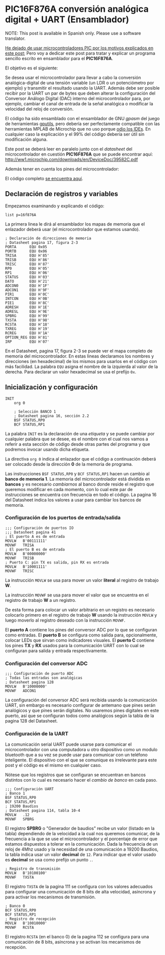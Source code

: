 # PIC16F876A conversión analógica digital + UART (Ensamblador)

NOTE: This post is available in Spanish only. Please use a software translator.


[He dejado de usar microcontroladores PIC por los motivos explicados en este
post](http://silly-bytes.blogspot.com/2016/06/from-pic-to-avr.html); Pero voy a
dedicar este post para tratar y explicar un programa sencillo escrito en
ensamblador para el **PIC16F876A**.

El objetivo es el siguiente:

Se desea usar el microcontrolador para llevar a cabo la conversión
analógica-digital de una tensión variable (un LDR o un potenciómetro por
ejemplo) y transmitir el resultado usando la UART. Además debe ser posible
recibir por la UART un par de bytes que deben alterar la configuración del
Conversor Análogo Digital (DAC) interno del microcontrolador para, por ejemplo,
cambiar el canal de entrada de la señal analógica o modificar la velocidad del
reloj de conversión.

El código ha sido ensamblado con el ensamblador de GNU *gpasm* del juego de
herramientas [gputils](http://gputils.sourceforge.net/), pero debería ser
perfectamente compatible con las herramientas MPLAB de Microchip que no uso
porque [odio los
IDEs](http://silly-bytes.blogspot.com/2016/03/why-do-i-hate-ides.html). En
cualquier caso la explicación y el 99% del código debería ser útil sin
modificación alguna.

Este post se deberá leer en paralelo junto con el *datasheet* del
microcontrolador en cuestión **PIC16F876A** que se puede encontrar aquí:
http://ww1.microchip.com/downloads/en/DeviceDoc/39582C.pdf

Además tener en cuenta los pines del microcontrolador:



El código completo [se encuentra
aquí](https://github.com/Silly-Bytes/pic_asm_uart-adc/blob/master/code.asm).

## Declaración de registros y variables

Empezamos examinando y explicando el código:

    list p=16f876A

La primera linea le dirá al ensamblador los mapas de memoria que el enlazador
deberá usar (el microcontrolador que estamos usando).

    ; Declaración de direcciones de memoria
    ; Datasheet pagina 17, figura 2-3
    PORTA      EQU 0x05
    PORTB      EQU 0x06
    TRISA      EQU H'85'
    TRISB      EQU H'86'
    TRISC      EQU H'87'
    RP0        EQU H'05'
    RP1        EQU H'06'
    STATUS     EQU H'03'
    DATO       EQU H'21'
    ADCON0     EQU H'1F'
    ADCON1     EQU H'9F'
    PIR1       EQU H'0C'
    INTCON     EQU H'0B'
    PIE1       EQU H'8C'
    ADRESH     EQU H'1E'
    ADRESL     EQU H'9E'
    SPBRG      EQU H'99'
    TXSTA      EQU H'98'
    RCSTA      EQU H'18'
    TXREG      EQU H'19'
    RCREG      EQU H'1A'
    OPTION_REG EQU H'81'
    IRP        EQU H'07'

En el Datasheet, pagina 17, figura 2-3 se puede ver el mapa completo de memoria
del microcontrolador. En estas lineas declaramos los nombres y direcciones (en
hexadecimal) de los mismos para usarlos en el código con más facilidad. La
palabra `EQU` asigna el nombre de la izquierda al valor de la derecha. Para
declarar un valor hexadecimal se usa el prefijo `0x`.


## Inicialización y configuración

    INIT
        org 0

        ; Selección BANCO 1
        ; Datasheet pagina 16, sección 2.2
        BSF STATUS,RP0
        BCF STATUS,RP1

La palabra `INIT` es la declaración de una *etiqueta* y se puede cambiar por
cualquier palabra que se desee, es el nombre con el cual nos vamos a referir a
esta sección de código desde otras partes del programa y que podremos invocar
usando dicha etiqueta.

La directiva `org 0` indica al enlazador que el código a continuación deberá ser
colocado desde la dirección **0** de la memoria de programa.

Las instrucciones `BSF STATUS,RP0` y `BCF STATUS,RP1` hacen un cambio al **banco
de memoria 1**. La memoria del microcontrolador está dividida en **bancos** y es
necesario *cambiarnos* al banco donde reside el registro que queremos modificar
en cada momento, con lo cual este par de instrucciones se encuentra con
frecuencia en todo el código. La pagina 16 del Datasheet indica los valores a
usar para cambiar los bancos de memoria.


### Configuración de los puertos de entrada/salida

    ;;; Configuración de puertos IO
    ;;; Datasheet pagina 41
    ; El puerto A es de entrada
    MOVLW   B'00111111'
    MOVWF   TRISA
    ; El puerto B es de entrada
    MOVLW   B'00000000'
    MOVWF   TRISB
    ; Puerto C: pin TX es salida, pin RX es entrada
    MOVLW   B'10001111'
    MOVWF   TRISC

La instrucción `MOVLW` se usa para mover un valor **literal** al registro de
trabajo **W**.

La instrucción `MOVWF` se usa para mover el valor que se encuentra en el
registro de trabajo **W** a un registro.

De esta forma para colocar un valor arbitrario en un registro es necesario
colocarlo primero en el registro de trabajo **W** usando la instrucción `MOVLW`
y luego moverlo al registro deseado con la instrucción `MOVWF`.

El **puerto A** contiene los pines del conversor ADC por lo que se configuran
como entradas. El **puerto B** se configura como salida para, opcionalmente,
colocar LEDs que sirvan como indicadores visuales. El **puerto C** contiene los
pines **TX** y **RX** usados para la comunicación UART con lo cual se configuran
para salida y entrada respectivamente.


### Configuración del conversor ADC

    ;;; Configuración de puerto ADC
    ; Todas las entradas son analógicas
    ; Datasheet pagina 128
    MOVLW   B'10000000'
    MOVWF   ADCON1

La configuración del conversor ADC será recibida usando la comunicación UART,
sin embargo es necesario configurar de antemano que pines serán analógicos y que
pines serán digitales. No usaremos pines digitales en este puerto, así que se
configuran todos como analógicos según la tabla de la pagina 128 del Datasheet.


### Configuración de la UART

La comunicación serial UART puede usarse para comunicar el microcontrolador con
una computadora u otro dispositivo como un modulo bluetooth que a su vez se
puede usar para comunicar con un teléfono inteligente. El dispositivo con el que
se comunique es irrelevante para este post y el código es el mismo en cualquier
caso.

Nótese que los registros que se configuran se encuentran en bancos distintos con
lo cual es necesario hacer el *cambio de banco* en cada paso.

    ;;; Configuración UART
    ; Banco 1
    BSF STATUS,RP0
    BCF STATUS,RP1
    ; 19200 Baudios
    ; Datasheet pagina 114, tabla 10-4
    MOVLW   .12
    MOVWF   SPBRG


El registro **SPBRG** o "Generador de baudios" recibe un valor (listado en la
tabla) dependiendo de la velocidad a la cual nos queremos comunicar, de la
frecuencia a la que se use el microcontrolador y el porcentaje de error que
estamos dispuestos a tolerar en la comunicación. Dada la frecuencia de un reloj
de 4Mhz usado y la necesidad de una comunicación a 19200 Baudios, la tabla
indica usar un valor **decimal** de `12`. Para indicar que el valor usado es
**decimal** se usa como prefijo un punto `.`.


    ; Registro de transmisión
    MOVLW   B'10100100'
    MOVWF   TXSTA

El registro `TXSTA` de la pagina 111 se configura con los valores adecuados para
configurar una comunicación de 8 bits de alta velocidad, asíncrona y para
activar los mecanismos de transmisión.


    ; Banco 0
    BCF STATUS,RP0
    BCF STATUS,RP1
    ; Registro de recepción
    MOVLW   B'10010000'
    MOVWF   RCSTA

El registro `RCSTA` (en el banco 0) de la pagina 112 se configura para una
comunicación de 8 bits, asíncrona y se activan los mecanismos de recepción.


